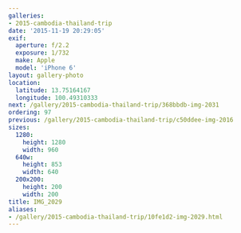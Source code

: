 ```yaml
---
galleries:
- 2015-cambodia-thailand-trip
date: '2015-11-19 20:29:05'
exif:
  aperture: f/2.2
  exposure: 1/732
  make: Apple
  model: 'iPhone 6'
layout: gallery-photo
location:
  latitude: 13.75164167
  longitude: 100.49310333
next: /gallery/2015-cambodia-thailand-trip/368bbdb-img-2031
ordering: 97
previous: /gallery/2015-cambodia-thailand-trip/c50ddee-img-2016
sizes:
  1280:
    height: 1280
    width: 960
  640w:
    height: 853
    width: 640
  200x200:
    height: 200
    width: 200
title: IMG_2029
aliases:
- /gallery/2015-cambodia-thailand-trip/10fe1d2-img-2029.html
---
```

